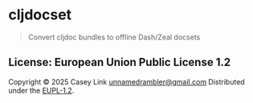 # cljdocset

> Convert cljdoc bundles to offline Dash/Zeal docsets

## License: European Union Public License 1.2

Copyright © 2025 Casey Link <unnamedrambler@gmail.com>
Distributed under the [EUPL-1.2](https://spdx.org/licenses/EUPL-1.2.html).
